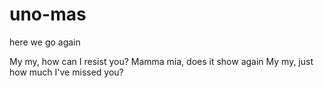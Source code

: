 # uno-mas
here we go again

My my, how can I resist you?
Mamma mia, does it show again
My my, just how much I've missed you?